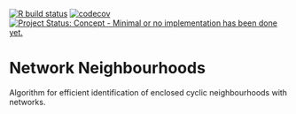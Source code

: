 <!-- README.md is generated from README.Rmd. Please edit that file -->
<!-- badges: start -->

[![R build
status](https://github.com/ATFutures-labs/LTN/workflows/R-CMD-check/badge.svg)](https://github.com/ATFutures-labs/LTN/actions)
[![codecov](https://codecov.io/gh/ATFutures-labs/LTN/branch/master/graph/badge.svg)](https://codecov.io/gh/ATFutures-labs/LTN)
[![Project Status: Concept - Minimal or no implementation has been done
yet.](http://www.repostatus.org/badges/0.1.0/concept.svg)](http://www.repostatus.org/#concept)
<!-- badges: end -->

# Network Neighbourhoods

Algorithm for efficient identification of enclosed cyclic neighbourhoods
with networks.
